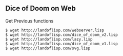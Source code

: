 ## Dice of Doom on Web


Get Previous functions
```
$ wget http://landoflisp.com/webserver.lisp
$ wget http://landoflisp.com/dice_of_doom_v2.lisp
$ wget http://landoflisp.com/lazy.lisp
$ wget http://landoflisp.com/dice_of_doom_v1.lisp
$ wget http://landoflisp.com/svg.lisp
```

